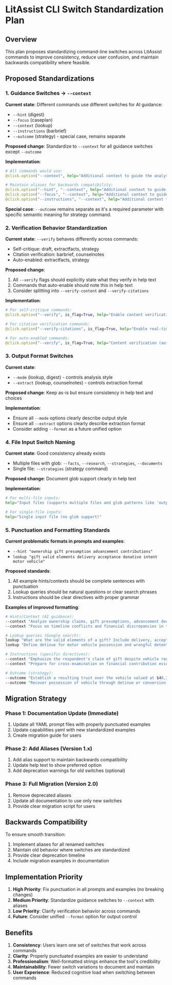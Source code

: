 # LitAssist CLI Switch Standardization Plan

## Overview
This plan proposes standardizing command-line switches across LitAssist commands to improve consistency, reduce user confusion, and maintain backwards compatibility where feasible.

## Proposed Standardizations

### 1. Guidance Switches → `--context`
**Current state**: Different commands use different switches for AI guidance:
- `--hint` (digest)
- `--focus` (caseplan)
- `--context` (lookup)
- `--instructions` (barbrief)
- `--outcome` (strategy) - special case, remains separate

**Proposed change**: Standardize to `--context` for all guidance switches except `--outcome`

**Implementation**:
```python
# All commands would use:
@click.option("--context", help="Additional context to guide the analysis")

# Maintain aliases for backwards compatibility:
@click.option("--hint", "--context", help="Additional context to guide the analysis")  # digest
@click.option("--focus", "--context", help="Additional context to guide the analysis")  # caseplan
@click.option("--instructions", "--context", help="Additional context to guide the analysis")  # barbrief
```

**Special case**: `--outcome` remains separate as it's a required parameter with specific semantic meaning for strategy command.

### 2. Verification Behavior Standardization
**Current state**: `--verify` behaves differently across commands:
- Self-critique: draft, extractfacts, strategy
- Citation verification: barbrief, counselnotes
- Auto-enabled: extractfacts, strategy

**Proposed change**: 
1. All `--verify` flags should explicitly state what they verify in help text
2. Commands that auto-enable should note this in help text
3. Consider splitting into `--verify-content` and `--verify-citations`

**Implementation**:
```python
# For self-critique commands:
@click.option("--verify", is_flag=True, help="Enable content verification and self-critique")

# For citation verification commands:
@click.option("--verify-citations", is_flag=True, help="Enable real-time citation verification")

# For auto-enabled commands:
@click.option("--verify", is_flag=True, help="Content verification (auto-enabled)")
```

### 3. Output Format Switches
**Current state**: 
- `--mode` (lookup, digest) - controls analysis style
- `--extract` (lookup, counselnotes) - controls extraction format

**Proposed change**: Keep as-is but ensure consistency in help text and choices

**Implementation**:
- Ensure all `--mode` options clearly describe output style
- Ensure all `--extract` options clearly describe extraction format
- Consider adding `--format` as a future unified option

### 4. File Input Switch Naming
**Current state**: Good consistency already exists
- Multiple files with glob: `--facts`, `--research`, `--strategies`, `--documents`
- Single file: `--strategies` (strategy command)

**Proposed change**: Document glob support clearly in help text

**Implementation**:
```python
# For multi-file inputs:
help="Input files (supports multiple files and glob patterns like 'outputs/*.txt')"

# For single-file inputs:
help="Single input file (no glob support)"
```

### 5. Punctuation and Formatting Standards

**Current problematic formats in prompts and examples**:
- `--hint "ownership gift presumption advancement contributions"`
- `lookup "gift valid elements delivery acceptance donative intent motor vehicle"`

**Proposed standards**:
1. All example hints/contexts should be complete sentences with punctuation
2. Lookup queries should be natural questions or clear search phrases
3. Instructions should be clear directives with proper grammar

**Examples of improved formatting**:
```bash
# Hints/Context (AI guidance):
--context "Analyze ownership claims, gift presumptions, advancement doctrine, and financial contributions."
--context "Focus on timeline conflicts and financial discrepancies in the evidence."

# Lookup queries (Google search):
lookup "What are the valid elements of a gift? Include delivery, acceptance, and donative intent for motor vehicles."
lookup "Define detinue for motor vehicle possession and wrongful detention under ACT law."

# Instructions (specific directives):
--context "Emphasize the respondent's claim of gift despite vehicle registration in applicant's name."
--context "Prepare for cross-examination on financial contribution evidence."

# Outcome (strategy):
--outcome "Establish a resulting trust over the vehicle valued at $40,364."
--outcome "Recover possession of vehicle through detinue or conversion claim."
```

## Migration Strategy

### Phase 1: Documentation Update (Immediate)
1. Update all YAML prompt files with properly punctuated examples
2. Update capabilities.yaml with new standardized examples
3. Create migration guide for users

### Phase 2: Add Aliases (Version 1.x)
1. Add alias support to maintain backwards compatibility
2. Update help text to show preferred option
3. Add deprecation warnings for old switches (optional)

### Phase 3: Full Migration (Version 2.0)
1. Remove deprecated aliases
2. Update all documentation to use only new switches
3. Provide clear migration script for users

## Backwards Compatibility

To ensure smooth transition:
1. Implement aliases for all renamed switches
2. Maintain old behavior where switches are standardized
3. Provide clear deprecation timeline
4. Include migration examples in documentation

## Implementation Priority

1. **High Priority**: Fix punctuation in all prompts and examples (no breaking changes)
2. **Medium Priority**: Standardize guidance switches to `--context` with aliases
3. **Low Priority**: Clarify verification behavior across commands
4. **Future**: Consider unified `--format` option for output control

## Benefits

1. **Consistency**: Users learn one set of switches that work across commands
2. **Clarity**: Properly punctuated examples are easier to understand
3. **Professionalism**: Well-formatted strings enhance the tool's credibility
4. **Maintainability**: Fewer switch variations to document and maintain
5. **User Experience**: Reduced cognitive load when switching between commands